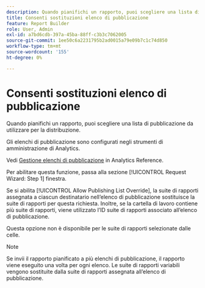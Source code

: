 ```yaml
---
description: Quando pianifichi un rapporto, puoi scegliere una lista di pubblicazione da utilizzare per la distribuzione.
title: Consenti sostituzioni elenco di pubblicazione
feature: Report Builder
role: User, Admin
exl-id: a7bd6cdb-397a-45ba-88ff-c3b3c7062005
source-git-commit: 1ee50c6a2231795b2ad0015a79e09b7c1c74d850
workflow-type: tm+mt
source-wordcount: '155'
ht-degree: 0%

---
```


# Consenti sostituzioni elenco di pubblicazione

Quando pianifichi un rapporto, puoi scegliere una lista di pubblicazione da utilizzare per la distribuzione.

Gli elenchi di pubblicazione sono configurati negli strumenti di amministrazione di Analytics.

Vedi [Gestione elenchi di pubblicazione](https://experienceleague.adobe.com/docs/analytics/admin/admin-tools/publishing-list.html) in Analytics Reference.

Per abilitare questa funzione, passa alla sezione [!UICONTROL Request Wizard: Step 1] finestra.

Se si abilita [!UICONTROL Allow Publishing List Override], la suite di rapporti assegnata a ciascun destinatario nell’elenco di pubblicazione sostituisce la suite di rapporti per questa richiesta. Inoltre, se la cartella di lavoro contiene più suite di rapporti, viene utilizzato l’ID suite di rapporti associato all’elenco di pubblicazione.

Questa opzione non è disponibile per le suite di rapporti selezionate dalle celle.

>[!NOTE]
>
>Se invii il rapporto pianificato a più elenchi di pubblicazione, il rapporto viene eseguito una volta per ogni elenco. Le suite di rapporti variabili vengono sostituite dalla suite di rapporti assegnata all’elenco di pubblicazione.
